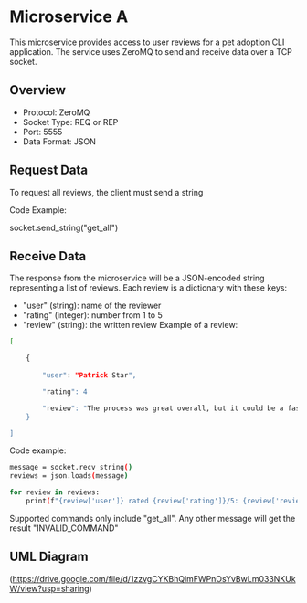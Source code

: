 
# Microservice A

This microservice provides access to user reviews for a pet adoption CLI application. The service uses ZeroMQ to send and receive data over a TCP socket.


## Overview
- Protocol: ZeroMQ
- Socket Type: REQ or REP
- Port: 5555
- Data Format: JSON
## Request Data
To request all reviews, the client must send a string

Code Example:

socket.send_string("get_all")
## Receive Data
The response from the microservice will be a JSON-encoded string representing a list of reviews. Each review is a dictionary with these keys:
- "user" (string): name of the reviewer
- "rating" (integer): number from 1 to 5
- "review" (string): the written review
Example of a review:
```bash
[

    {
    
        "user": "Patrick Star",

        "rating": 4

        "review": "The process was great overall, but it could be a faster process."
    }

]
```

Code example:
```bash
message = socket.recv_string()
reviews = json.loads(message)

for review in reviews:
    print(f"{review['user']} rated {review['rating']}/5: {review['review']}")
```

Supported commands only include "get_all". Any other message will get the result "INVALID_COMMAND"
## UML Diagram

(https://drive.google.com/file/d/1zzvgCYKBhQimFWPnOsYvBwLm033NKUkW/view?usp=sharing)


